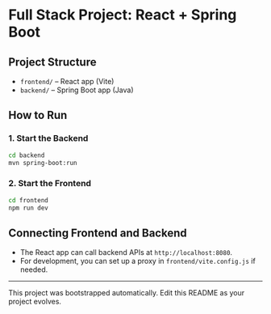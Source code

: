 # Full Stack Project: React + Spring Boot

## Project Structure

- `frontend/` – React app (Vite)
- `backend/` – Spring Boot app (Java)

## How to Run

### 1. Start the Backend
```sh
cd backend
mvn spring-boot:run
```

### 2. Start the Frontend
```sh
cd frontend
npm run dev
```

## Connecting Frontend and Backend
- The React app can call backend APIs at `http://localhost:8080`.
- For development, you can set up a proxy in `frontend/vite.config.js` if needed.

---

This project was bootstrapped automatically. Edit this README as your project evolves.
